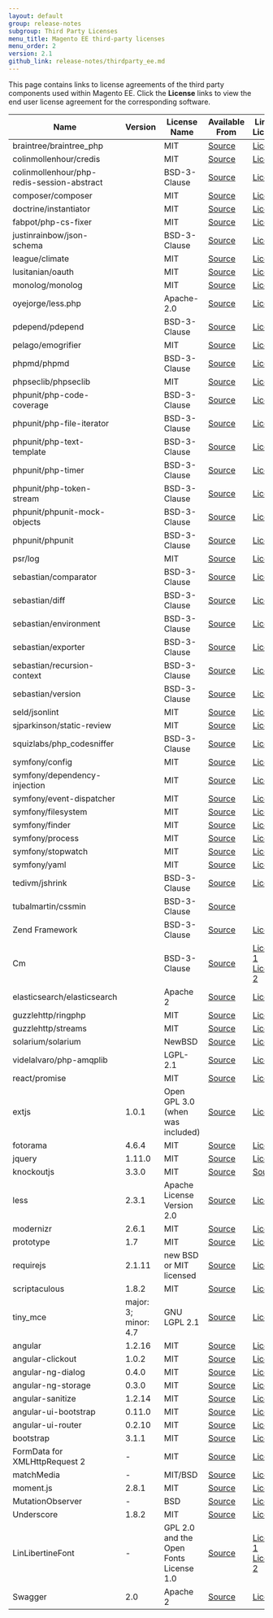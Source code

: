 ```yaml
---
layout: default
group: release-notes
subgroup: Third Party Licenses
menu_title: Magento EE third-party licenses
menu_order: 2
version: 2.1
github_link: release-notes/thirdparty_ee.md
---
```


This page contains links to license agreements of the third party components used within Magento EE.  Click the **License** links to view the end user license agreement for the corresponding software.

Name|Version|License Name|Available From|Link to License
---|---|---|---|---
braintree/braintree_php || MIT|[Source](https://github.com/braintree/braintree_php)|[License](https://github.com/braintree/braintree_php/blob/master/LICENSE)
colinmollenhour/credis || MIT|[Source](https://github.com/colinmollenhour/credis)|[License](https://github.com/colinmollenhour/credis/blob/master/LICENSE)
colinmollenhour/php-redis-session-abstract || BSD-3-Clause|[Source](https://github.com/colinmollenhour/php-redis-session-abstract)|[License](https://github.com/colinmollenhour/php-redis-session-abstract#license)
composer/composer || MIT|[Source](https://github.com/composer/composer)|[License](https://github.com/composer/composer/blob/master/LICENSE)
doctrine/instantiator || MIT|[Source](https://github.com/doctrine/instantiator)|[License](https://github.com/doctrine/instantiator/blob/master/LICENSE)
fabpot/php-cs-fixer || MIT|[Source](https://www.versioneye.com/php/fabpot:php-cs-fixer/dev-master)|[License](http://spdx.org/licenses/MIT.html)
justinrainbow/json-schema || BSD-3-Clause|[Source](https://github.com/justinrainbow/json-schema)|[License](https://github.com/justinrainbow/json-schema/blob/master/LICENSE)
league/climate || MIT|[Source](https://github.com/thephpleague/climate)|[License](https://github.com/thephpleague/climate/blob/master/LICENSE.md)
lusitanian/oauth || MIT|[Source](https://github.com/Lusitanian/PHPoAuthLib)|[License](https://github.com/Lusitanian/PHPoAuthLib/blob/master/LICENSE)
monolog/monolog || MIT|[Source](https://github.com/Seldaek/monolog)|[License](https://github.com/Seldaek/monolog/blob/master/LICENSE)
oyejorge/less.php || Apache-2.0|[Source](https://github.com/oyejorge/less.php)|[License](https://github.com/oyejorge/less.php/blob/master/LICENSE)
pdepend/pdepend || BSD-3-Clause|[Source](https://github.com/pdepend/pdepend)|[License](https://github.com/pdepend/pdepend/blob/master/LICENSE)
pelago/emogrifier || MIT|[Source](https://github.com/jjriv/emogrifier)|[License](https://github.com/jjriv/emogrifier/blob/master/LICENSE)
phpmd/phpmd || BSD-3-Clause|[Source](https://github.com/phpmd/phpmd)|[License](https://github.com/phpmd/phpmd/blob/master/LICENSE)
phpseclib/phpseclib || MIT|[Source](https://github.com/phpseclib/phpseclib)|[License](https://github.com/phpseclib/phpseclib/blob/master/LICENSE)
phpunit/php-code-coverage || BSD-3-Clause|[Source](https://github.com/sebastianbergmann/php-code-coverage)|[License](https://github.com/sebastianbergmann/php-code-coverage/blob/master/LICENSE)
phpunit/php-file-iterator || BSD-3-Clause|[Source](https://github.com/sebastianbergmann/php-file-iterator)|[License](https://github.com/sebastianbergmann/php-file-iterator/blob/master/LICENSE)
phpunit/php-text-template || BSD-3-Clause|[Source](https://github.com/sebastianbergmann/php-text-template)|[License](https://github.com/sebastianbergmann/php-text-template/blob/master/LICENSE)
phpunit/php-timer || BSD-3-Clause|[Source](https://github.com/sebastianbergmann/php-timer)|[License](https://github.com/sebastianbergmann/php-timer/blob/master/LICENSE)
phpunit/php-token-stream || BSD-3-Clause|[Source](https://github.com/sebastianbergmann/php-token-stream)|[License](https://github.com/sebastianbergmann/php-token-stream/blob/master/LICENSE)
phpunit/phpunit-mock-objects || BSD-3-Clause|[Source](https://github.com/sebastianbergmann/phpunit-mock-objects)|[License](https://github.com/sebastianbergmann/phpunit-mock-objects/blob/master/LICENSE)
phpunit/phpunit || BSD-3-Clause|[Source](https://github.com/sebastianbergmann/phpunit)|[License](https://github.com/sebastianbergmann/phpunit/blob/master/LICENSE)
psr/log || MIT|[Source](https://github.com/php-fig/log)|[License](https://github.com/php-fig/log/blob/master/LICENSE)
sebastian/comparator || BSD-3-Clause|[Source](https://github.com/sebastianbergmann/comparator)|[License](https://github.com/sebastianbergmann/comparator/blob/master/LICENSE)
sebastian/diff || BSD-3-Clause|[Source](https://github.com/sebastianbergmann/diff)|[License](https://github.com/sebastianbergmann/diff/blob/master/LICENSE)
sebastian/environment || BSD-3-Clause|[Source](https://github.com/sebastianbergmann/environment)|[License](https://github.com/sebastianbergmann/environment/blob/master/LICENSE)
sebastian/exporter || BSD-3-Clause|[Source](https://github.com/sebastianbergmann/exporter)|[License](https://github.com/sebastianbergmann/exporter/blob/master/LICENSE)
sebastian/recursion-context || BSD-3-Clause|[Source](https://github.com/sebastianbergmann/recursion-context)|[License](https://github.com/sebastianbergmann/recursion-context/blob/master/LICENSE)
sebastian/version || BSD-3-Clause|[Source](https://github.com/sebastianbergmann/version)|[License](https://github.com/sebastianbergmann/version/blob/master/LICENSE)
seld/jsonlint || MIT|[Source](https://github.com/Seldaek/jsonlint)|[License](https://github.com/Seldaek/jsonlint/blob/master/LICENSE)
sjparkinson/static-review || MIT|[Source](https://github.com/sjparkinson/static-review)|[License](https://github.com/sjparkinson/static-review/blob/master/LICENSE)
squizlabs/php_codesniffer || BSD-3-Clause|[Source](https://github.com/squizlabs/PHP_CodeSniffer)|[License](https://github.com/squizlabs/PHP_CodeSniffer/blob/master/licence.txt)
symfony/config || MIT|[Source](https://github.com/symfony/config)|[License](https://github.com/symfony/config/blob/master/LICENSE)
symfony/dependency-injection || MIT|[Source](https://github.com/symfony/dependency-injection)|[License](https://github.com/symfony/dependency-injection/blob/master/LICENSE)
symfony/event-dispatcher || MIT|[Source](https://github.com/symfony/event-dispatcher)|[License](https://github.com/symfony/event-dispatcher/blob/master/LICENSE)
symfony/filesystem || MIT|[Source](https://github.com/symfony/filesystem)|[License](https://github.com/symfony/filesystem/blob/master/LICENSE)
symfony/finder || MIT|[Source](https://github.com/symfony/finder)|[License](https://github.com/symfony/finder/blob/master/LICENSE)
symfony/process || MIT|[Source](https://github.com/symfony/process)|[License](https://github.com/symfony/process/blob/master/LICENSE)
symfony/stopwatch || MIT|[Source](https://github.com/symfony/stopwatch)|[License](https://github.com/symfony/stopwatch/blob/master/LICENSE)
symfony/yaml || MIT|[Source](https://github.com/symfony/yaml)|[License](https://github.com/symfony/yaml/blob/master/LICENSE)
tedivm/jshrink || BSD-3-Clause|[Source](https://github.com/tedious/Jshrink)|[License](https://github.com/tedious/JShrink/blob/master/LICENSE)
tubalmartin/cssmin || BSD-3-Clause|[Source](https://github.com/tubalmartin/YUI-CSS-compressor-PHP-port)|
Zend Framework||BSD-3-Clause|[Source](http://framework.zend.com/)|[License](http://framework.zend.com/license/new-bsd)
Cm ||BSD-3-Clause|[Source](https://github.com/colinmollenhour/Cm_RedisSession)|[License 1](https://github.com/colinmollenhour/Cm_RedisSession/blob/master/Cm_RedisSession.xml) [License 2](http://opensource.org/licenses/BSD-3-Clause)
elasticsearch/elasticsearch || Apache 2|[Source](https://github.com/elastic/elasticsearch-php)|[License](https://github.com/elastic/elasticsearch-php/blob/master/LICENSE)
guzzlehttp/ringphp || MIT|[Source](https://github.com/guzzle/RingPHP)|[License](https://github.com/guzzle/RingPHP/blob/master/LICENSE)
guzzlehttp/streams || MIT|[Source](https://github.com/guzzle/streams)|[License](https://github.com/guzzle/streams/blob/master/LICENSE)
solarium/solarium || NewBSD|[Source](https://github.com/solariumphp/solarium)|[License](https://github.com/solariumphp/solarium/blob/master/COPYING)
videlalvaro/php-amqplib || LGPL-2.1|[Source](https://github.com/php-amqplib/php-amqplib)|[License](https://github.com/php-amqplib/php-amqplib/blob/master/LICENSE)
react/promise || MIT|[Source](https://github.com/reactphp/promise)|[License](https://github.com/reactphp/promise/blob/master/LICENSE)
extjs |1.0.1|Open GPL 3.0 (when was included)|[Source](https://www.sencha.com/)|[License](https://www.gnu.org/licenses/lgpl.html)
fotorama|4.6.4 |MIT|[Source](https://github.com/artpolikarpov/fotorama)|[License](https://github.com/artpolikarpov/fotorama/blob/master/MIT-LICENSE)
jquery|1.11.0 |MIT|[Source](https://jquery.com/)|[License](https://jquery.org/license/)
knockoutjs|3.3.0 |MIT|[Source](http://knockoutjs.com/downloads/index.html)|[Source](https://github.com/knockout/knockout/blob/master/LICENSE)
less |2.3.1|Apache License Version 2.0|[Source](https://github.com/less/less.js)|[License](https://github.com/less/less.js/blob/master/LICENSE)
modernizr|2.6.1 |MIT|[Source](https://github.com/Modernizr/Modernizr)|[License](https://github.com/Modernizr/Modernizr/blob/master/LICENSE)
prototype|1.7 |MIT|[Source](http://prototypejs.org)|[License](https://github.com/sstephenson/prototype/blob/master/LICENSE)
requirejs |2.1.11|new BSD or MIT licensed|[Source](https://github.com/requirejs/requirejs)|[License](https://github.com/requirejs/requirejs/blob/master/LICENSE)
scriptaculous|1.8.2 |MIT|[Source](http://script.aculo.us)|[License](http://madrobby.github.io/scriptaculous/license/)
tiny_mce |major: 3; minor: 4.7|GNU LGPL 2.1|[Source](https://www.tinymce.com)|[License](https://github.com/tinymce/tinymce/blob/master/LICENSE.TXT)
angular|1.2.16 |MIT|[Source](https://github.com/angular/angular.js)|[License](https://github.com/angular/angular.js/blob/master/LICENSE)
angular-clickout|1.0.2 |MIT|[Source](https://github.com/neoziro/angular-clickout)|[License](https://github.com/neoziro/angular-clickout#license)
angular-ng-dialog|0.4.0 |MIT|[Source](https://github.com/likeastore/ngDialog)|[License](https://github.com/neoziro/angular-clickout#license)
angular-ng-storage|0.3.0 |MIT|[Source](https://github.com/gsklee/ngStorage)|[License](https://github.com/gsklee/ngStorage/blob/master/LICENSE)
angular-sanitize|1.2.14 |MIT|[Source](https://code.angularjs.org/1.2.14/angular-sanitize.min.js)|[License](https://code.angularjs.org/1.2.14/angular-sanitize.min.js)
angular-ui-bootstrap|0.11.0 |MIT|[Source](http://angular-ui.github.io/bootstrap)|[License](https://github.com/angular-ui/bootstrap/blob/master/LICENSE)
angular-ui-router|0.2.10 |MIT|[Source](http://angular-ui.github.com/)|[License](http://www.opensource.org/licenses/MIT)
bootstrap|3.1.1 |MIT|[Source](http://getbootstrap.com)|[License](https://github.com/twbs/bootstrap/blob/master/LICENSE)
FormData for XMLHttpRequest 2 |-| MIT|[Source](https://gist.github.com/Rob--W/8b5adedd84c0d36aba64)|[License](https://gist.github.com/Rob--W/8b5adedd84c0d36aba64)
matchMedia |-| MIT/BSD|[Source](https://github.com/paulirish/matchMedia.js/)|[License](https://github.com/paulirish/matchMedia.js/blob/master/LICENSE.txt)
moment.js |2.8.1| MIT|[Source](http://momentjs.com)|[License](http://momentjs.com/downloads/moment.js)
MutationObserver |-| BSD|[Source](http://polymer.github.io)|[License](http://polymer.github.io/LICENSE.txt)
Underscore |1.8.2| MIT|[Source](http://underscorejs.org)|[License](https://github.com/jashkenas/underscore/blob/master/LICENSE)
LinLibertineFont|-|GPL 2.0 and the Open Fonts License 1.0|[Source](http://www.linuxlibertine.org)|[License 1](http://www.gnu.org/licenses/old-licenses/gpl-2.0.html) [License 2](http://scripts.sil.org/cms/scripts/page.php)
Swagger |2.0| Apache 2|[Source](https://github.com/swagger-api/swagger-ui)|[License](http://swagger.io/license/)
